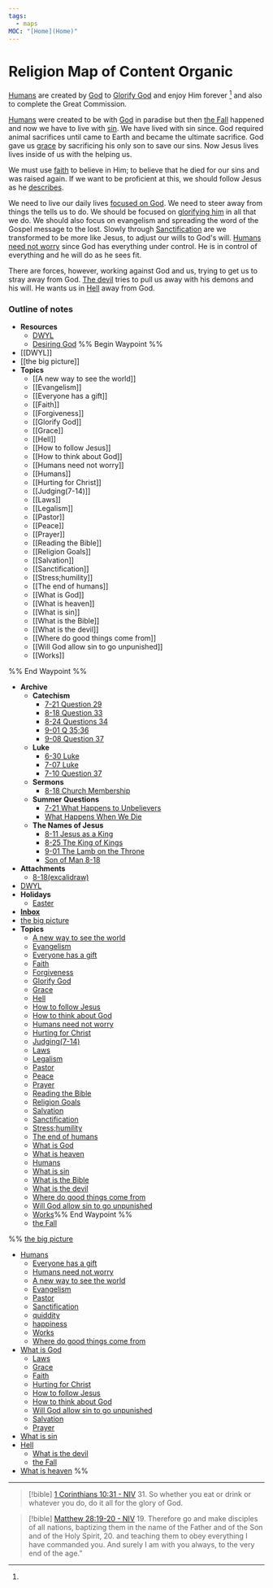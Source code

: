 ```yaml
---
tags:
  - maps
MOC: "[Home](Home)"
---
```

# Religion Map of Content Organic
[Humans](Topics/Humans.md) are created by [God](Topics/What%20is%20God.md) to [Glorify God](Topics/Glorify%20God.md) and enjoy Him forever [^1] and also to complete the Great Commission. 

[Humans](Topics/Humans.md) were created to be with [God](Topics/What%20is%20God.md) in paradise but then [the Fall](the%20Fall) happened and now we have to live with [sin](Topics/What%20is%20sin.md). We have lived with sin since. God required animal sacrifices until [](Topics/What%20is%20God.md#Jesus|Jesus) came to Earth and became the ultimate sacrifice. God gave us [grace](Topics/Grace.md) by sacrificing his only son to save our sins. Now Jesus lives lives inside of us with the [](Topics/What%20is%20God.md#Holy%20Spirit|Holy%20Spirit) helping us. 

We must use [faith](Topics/Faith.md) to believe in Him; to believe that he died for our sins and was raised again. If we want to be proficient at this, we should follow Jesus as he [describes](Topics/How%20to%20follow%20Jesus.md). 

We need to live our daily lives [focused on God](Topics/How%20to%20think%20about%20God.md). We need to steer away from things the [](Topics/Humans.md#The%20flesh|flesh) tells us to do. We should be focused on [glorifying him](Topics/Glorify%20God.md) in all that we do. We should also focus on evangelism and spreading the word of the Gospel message to the lost. Slowly through [Sanctification](Topics/Sanctification.md) are we transformed to be more like Jesus, to adjust our wills to God's will.  [Humans need not worry](Topics/Humans%20need%20not%20worry.md) since God has everything under control. He is in control of everything and he will do as he sees fit. 

There are forces, however, working against God and us, trying to get us to stray away from God. [The devil](Topics/What%20is%20the%20devil.md) tries to pull us away with his demons and his will. He wants us in [Hell](Topics/Hell.md) away from God. 

### Outline of notes

- **Resources**
	- [DWYL](DWYL.md)
	- [Desiring God](https://www.desiringgod.org)
%% Begin Waypoint %%
- [[DWYL]]
- [[the big picture]]
- **Topics**
	- [[A new way to see the world]]
	- [[Evangelism]]
	- [[Everyone has a gift]]
	- [[Faith]]
	- [[Forgiveness]]
	- [[Glorify God]]
	- [[Grace]]
	- [[Hell]]
	- [[How to follow Jesus]]
	- [[How to think about God]]
	- [[Humans need not worry]]
	- [[Humans]]
	- [[Hurting for Christ]]
	- [[Judging(7-14)]]
	- [[Laws]]
	- [[Legalism]]
	- [[Pastor]]
	- [[Peace]]
	- [[Prayer]]
	- [[Reading the Bible]]
	- [[Religion Goals]]
	- [[Salvation]]
	- [[Sanctification]]
	- [[Stress;humility]]
	- [[The end of humans]]
	- [[What is God]]
	- [[What is heaven]]
	- [[What is sin]]
	- [[What is the Bible]]
	- [[What is the devil]]
	- [[Where do good things come from]]
	- [[Will God allow sin to go unpunished]]
	- [[Works]]

%% End Waypoint %%
- **Archive**
	- **Catechism**
		- [7-21 Question 29](Archive/Catechism/7-21%20Question%2029.md)
		- [8-18 Question 33](Archive/Catechism/8-18%20Question%2033.md)
		- [8-24 Questions 34](Archive/Catechism/8-24%20Questions%2034.md)
		- [9-01 Q 35;36](Archive/Catechism/9-01%20Q%2035;36.md)
		- [9-08 Question 37](Archive/Catechism/9-08%20Question%2037.md)
	- **Luke**
		- [6-30 Luke](Archive/Luke/6-30%20Luke.md)
		- [7-07 Luke](Archive/Luke/7-07%20Luke.md)
		- [7-10 Question 37](7-10%20Question%2037)
	- **Sermons**
		- [8-18 Church Membership](Archive/Sermons/8-18%20Church%20Membership.md)
	- **Summer Questions**
		- [7-21 What Happens to Unbelievers](Archive/Summer%20Questions/7-21%20What%20Happens%20to%20Unbelievers.md)
		- [What Happens When We Die](Archive/Summer%20Questions/What%20Happens%20When%20We%20Die.md)
	- **The Names of Jesus**
		- [8-11 Jesus as a King](Archive/The%20Names%20of%20Jesus/8-11%20Jesus%20as%20a%20King.md)
		- [8-25 The King of Kings](Archive/The%20Names%20of%20Jesus/8-25%20The%20King%20of%20Kings.md)
		- [9-01 The Lamb on the Throne](Archive/The%20Names%20of%20Jesus/9-01%20The%20Lamb%20on%20the%20Throne.md)
		- [Son of Man 8-18](Archive/The%20Names%20of%20Jesus/Son%20of%20Man%208-18.md)
- **Attachments**
	- [8-18(excalidraw)](Attachments/8-18(excalidraw).md)
- [DWYL](DWYL.md)
- **Holidays**
	- [Easter](Holidays/Easter.md)
- **[Inbox](Inbox/Inbox.md)**
- [the big picture](the%20big%20picture.md)
- **Topics**
	- [A new way to see the world](Topics/A%20new%20way%20to%20see%20the%20world.md)
	- [Evangelism](Topics/Evangelism.md)
	- [Everyone has a gift](Topics/Everyone%20has%20a%20gift.md)
	- [Faith](Topics/Faith.md)
	- [Forgiveness](Topics/Forgiveness.md)
	- [Glorify God](Topics/Glorify%20God.md)
	- [Grace](Topics/Grace.md)
	- [Hell](Topics/Hell.md)
	- [How to follow Jesus](Topics/How%20to%20follow%20Jesus.md)
	- [How to think about God](Topics/How%20to%20think%20about%20God.md)
	- [Humans need not worry](Topics/Humans%20need%20not%20worry.md)
	- [Hurting for Christ](Topics/Hurting%20for%20Christ.md)
	- [Judging(7-14)](Topics/Judging(7-14).md)
	- [Laws](Topics/Laws.md)
	- [Legalism](Topics/Legalism.md)
	- [Pastor](Topics/Pastor.md)
	- [Peace](Topics/Peace.md)
	- [Prayer](Topics/Prayer.md)
	- [Reading the Bible](Topics/Reading%20the%20Bible.md)
	- [Religion Goals](Topics/Religion%20Goals.md)
	- [Salvation](Topics/Salvation.md)
	- [Sanctification](Topics/Sanctification.md)
	- [Stress;humility](Topics/Stress;humility.md)
	- [The end of humans](Topics/The%20end%20of%20humans.md)
	- [What is God](Topics/What%20is%20God.md)
	- [What is heaven](Topics/What%20is%20heaven.md)
	- [Humans](Topics/Humans.md)
	- [What is sin](Topics/What%20is%20sin.md)
	- [What is the Bible](Topics/What%20is%20the%20Bible.md)
	- [What is the devil](Topics/What%20is%20the%20devil.md)
	- [Where do good things come from](Topics/Where%20do%20good%20things%20come%20from.md)
	- [Will God allow sin to go unpunished](Topics/Will%20God%20allow%20sin%20to%20go%20unpunished.md)
	- [Works](Topics/Works.md)%% End Waypoint %%
	- [the Fall](the%20Fall)

%%
[the big picture](the%20big%20picture.md)
- [Humans](Topics/Humans.md)
	- [Everyone has a gift](Topics/Everyone%20has%20a%20gift.md)
	- [Humans need not worry](Topics/Humans%20need%20not%20worry.md)
	- [A new way to see the world](Topics/A%20new%20way%20to%20see%20the%20world.md)
	- [Evangelism](Topics/Evangelism.md)
	- [Pastor](Topics/Pastor.md)
	- [Sanctification](Topics/Sanctification.md)
	- [quiddity](quiddity)
	- [happiness](happiness)
	- [Works](Topics/Works.md)
	- [Where do good things come from](Topics/Where%20do%20good%20things%20come%20from.md)
- [What is God](Topics/What%20is%20God.md)
	- [Laws](Topics/Laws.md)
	- [Grace](Topics/Grace.md)
	- [Faith](Topics/Faith.md)
	- [Hurting for Christ](Topics/Hurting%20for%20Christ.md)
	- [How to follow Jesus](Topics/How%20to%20follow%20Jesus.md)
	- [How to think about God](Topics/How%20to%20think%20about%20God.md)
	- [Will God allow sin to go unpunished](Topics/Will%20God%20allow%20sin%20to%20go%20unpunished.md)
	- [Salvation](Topics/Salvation.md)
	- [Prayer](Topics/Prayer.md)
- [What is sin](Topics/What%20is%20sin.md)
- [Hell](Topics/Hell.md)
	- [What is the devil](Topics/What%20is%20the%20devil.md)
	- [the Fall](the%20Fall)
- [What is heaven](Topics/What%20is%20heaven.md)
%%

---
[^1]: 
> [!bible] [1 Corinthians 10:31 - NIV](https://bolls.life/NIV/46/10/)
> 31. So whether you eat or drink or whatever you do, do it all for the glory of God.

> [!bible] [Matthew 28:19-20 - NIV](https://bolls.life/NIV/40/28/)
> 19. Therefore go and make disciples of all nations, baptizing them in the name of the Father and of the Son and of the Holy Spirit,
> 20. and teaching them to obey everything I have commanded you. And surely I am with you always, to the very end of the age.”

